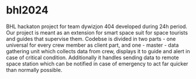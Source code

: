 # bhl2024
BHL hackaton project for team dywizjon 404 developed during 24h period. Our project is meant as an extension for smart space suit for space tourists and guides that supervise them. Codebse is divided in two parts - one universal for every crew member as client part, and one - master - data gathering unit which collects data from crew, displays it to guide and alert in case of critical condition. Additionally it handles sending data to remote space station which can be notified in case of emergency to act far quicker than normally possible.

